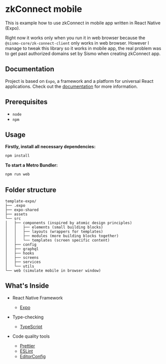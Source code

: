 # zkConnect mobile

This is example how to use zkConnect in mobile app written in React Native (Expo).

Right now it works only when you run it in web browser because the `@sismo-core/zk-connect-client` only works in web browser. However I manage to tweak this library so it works in mobile app, the real problem was to get past authorized domains set by Sismo when creating zkConnect app.

## Documentation

Project is based on `Expo`, a framework and a platform for universal React applications. Check out the [documentation](https://docs.expo.dev/) for more information.

## Prerequisites

- `node`
- `npm`

## Usage

**Firstly, install all necessary dependencies:**

```sh
npm install
```

**To start a Metro Bundler:**

```sh
npm run web
```

## Folder structure

```
template-expo/
├── .expo
├── expo-shared
├── assets
└── src
│   ├── components (inspired by atomic design principles)
│   │   ├── elements (small building blocks)
│   │   ├── layouts (wrappers for templates)
│   │   ├── modules (more building blocks together)
│   │   └── templates (screen specific content)
│   ├── config
│   ├── graphql
│   ├── hooks
│   ├── screens
│   ├── services
│   └── utils
└── web (simulate mobile in browser window)
```

## What's Inside

- React Native Framework

  - [Expo](https://expo.dev/)

- Type-checking

  - [TypeScript](https://www.typescriptlang.org/docs/home.html)

- Code quality tools

  - [Prettier](https://prettier.io/)
  - [ESLint](https://eslint.org/)
  - [EditorConfig](https://editorconfig.org/)
